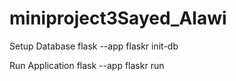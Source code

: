 # miniproject3Sayed_Alawi

Setup Database
flask --app flaskr init-db

Run Application
flask --app flaskr run